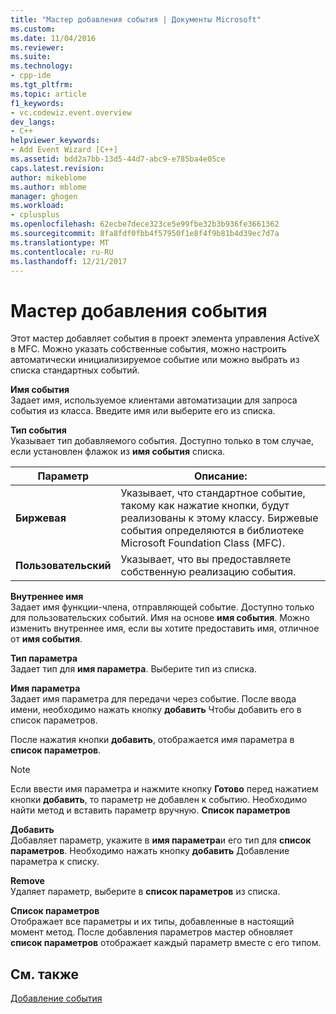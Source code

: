 ```yaml
---
title: "Мастер добавления события | Документы Microsoft"
ms.custom: 
ms.date: 11/04/2016
ms.reviewer: 
ms.suite: 
ms.technology:
- cpp-ide
ms.tgt_pltfrm: 
ms.topic: article
f1_keywords:
- vc.codewiz.event.overview
dev_langs:
- C++
helpviewer_keywords:
- Add Event Wizard [C++]
ms.assetid: bdd2a7bb-13d5-44d7-abc9-e785ba4e05ce
caps.latest.revision: 
author: mikeblome
ms.author: mblome
manager: ghogen
ms.workload:
- cplusplus
ms.openlocfilehash: 62ecbe7dece323ce5e99fbe32b3b936fe3661362
ms.sourcegitcommit: 8fa8fdf0fbb4f57950f1e8f4f9b81b4d39ec7d7a
ms.translationtype: MT
ms.contentlocale: ru-RU
ms.lasthandoff: 12/21/2017
---
```

# <a name="add-event-wizard"></a>Мастер добавления события
Этот мастер добавляет события в проект элемента управления ActiveX в MFC. Можно указать собственные события, можно настроить автоматически инициализируемое событие или можно выбрать из списка стандартных событий.  
  
 **Имя события**  
 Задает имя, используемое клиентами автоматизации для запроса события из класса. Введите имя или выберите его из списка.  
  
 **Тип события**  
 Указывает тип добавляемого события. Доступно только в том случае, если установлен флажок из **имя события** списка.  
  
|Параметр|Описание:|  
|------------|-----------------|  
|**Биржевая**|Указывает, что стандартное событие, такому как нажатие кнопки, будут реализованы к этому классу. Биржевые события определяются в библиотеке Microsoft Foundation Class (MFC).|  
|**Пользовательский**|Указывает, что вы предоставляете собственную реализацию события.|  
  
 **Внутреннее имя**  
 Задает имя функции-члена, отправляющей событие. Доступно только для пользовательских событий. Имя на основе **имя события**. Можно изменить внутреннее имя, если вы хотите предоставить имя, отличное от **имя события**.  
  
 **Тип параметра**  
 Задает тип для **имя параметра**. Выберите тип из списка.  
  
 **Имя параметра**  
 Задает имя параметра для передачи через событие. После ввода имени, необходимо нажать кнопку **добавить** Чтобы добавить его в список параметров.  
  
 После нажатия кнопки **добавить**, отображается имя параметра в **список параметров**.  
  
> [!NOTE]
>  Если ввести имя параметра и нажмите кнопку **Готово** перед нажатием кнопки **добавить**, то параметр не добавлен к событию. Необходимо найти метод и вставить параметр вручную. **Список параметров**  
  
 **Добавить**  
 Добавляет параметр, укажите в **имя параметра**и его тип для **список параметров**. Необходимо нажать кнопку **добавить** Добавление параметра к списку.  
  
 **Remove**  
 Удаляет параметр, выберите в **список параметров** из списка.  
  
 **Список параметров**  
 Отображает все параметры и их типы, добавленные в настоящий момент метод. После добавления параметров мастер обновляет **список параметров** отображает каждый параметр вместе с его типом.  
  
## <a name="see-also"></a>См. также  
 [Добавление события](../ide/adding-an-event-visual-cpp.md)